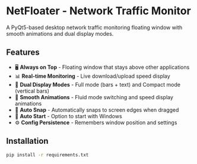 # NetFloater - Network Traffic Monitor

A PyQt5-based desktop network traffic monitoring floating window with smooth animations and dual display modes.

## Features

- 🖥️ **Always on Top** - Floating window that stays above other applications
- 📊 **Real-time Monitoring** - Live download/upload speed display
- 🎨 **Dual Display Modes** - Full mode (bars + text) and Compact mode (vertical bars)
- 🔄 **Smooth Animations** - Fluid mode switching and speed display animations
- 🎯 **Auto Snap** - Automatically snaps to screen edges when dragged
- 🚀 **Auto Start** - Option to start with Windows
- ⚙️ **Config Persistence** - Remembers window position and settings

## Installation

```bash
pip install -r requirements.txt
